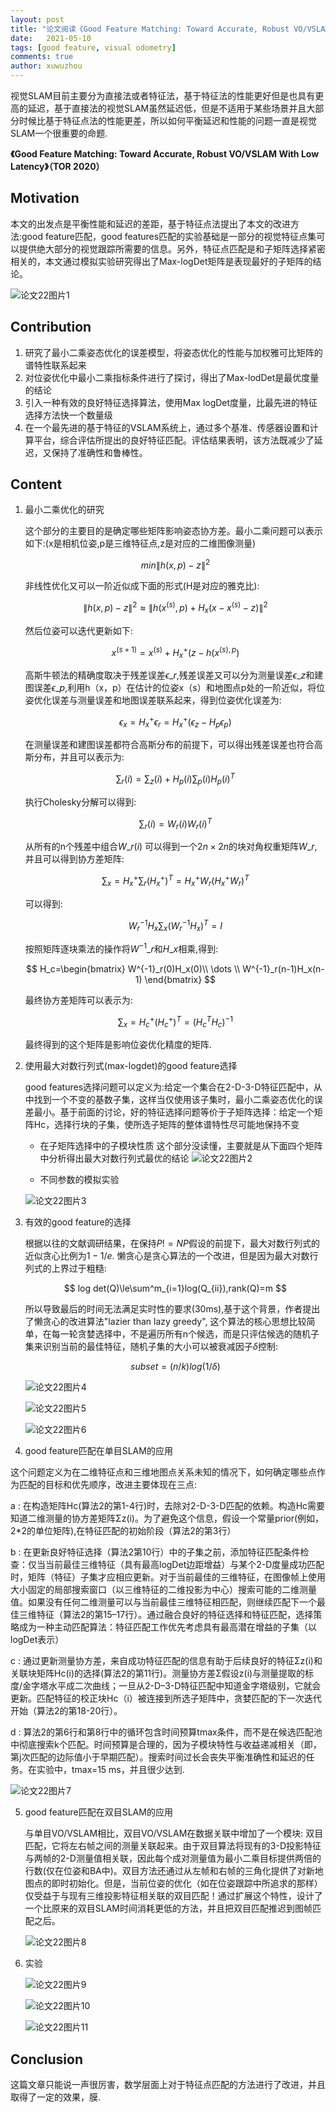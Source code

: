 ```yaml
---
layout: post
title: "论文阅读《Good Feature Matching: Toward Accurate, Robust VO/VSLAM With Low Latency》"
date:   2021-05-10
tags: [good feature, visual odometry]
comments: true
author: xuwuzhou
---
```


视觉SLAM目前主要分为直接法或者特征法，基于特征法的性能更好但是也具有更高的延迟，基于直接法的视觉SLAM虽然延迟低，但是不适用于某些场景并且大部分时候比基于特征点法的性能更差，所以如何平衡延迟和性能的问题一直是视觉SLAM一个很重要的命题.

<!-- more -->

**《Good Feature Matching: Toward Accurate, Robust VO/VSLAM With Low Latency》（TOR 2020）**

## Motivation

   本文的出发点是平衡性能和延迟的差距，基于特征点法提出了本文的改进方法:good feature匹配，good features匹配的实验基础是一部分的视觉特征点集可以提供绝大部分的视觉跟踪所需要的信息。另外，特征点匹配是和子矩阵选择紧密相关的，本文通过模拟实验研究得出了Max-logDet矩阵是表现最好的子矩阵的结论。

![论文22图片1](../images/论文22图片1.png )

## Contribution

1. 研究了最小二乘姿态优化的误差模型，将姿态优化的性能与加权雅可比矩阵的谱特性联系起来
2. 对位姿优化中最小二乘指标条件进行了探讨，得出了Max-lodDet是最优度量的结论
3. 引入一种有效的良好特征选择算法，使用Max logDet度量，比最先进的特征选择方法快一个数量级
4. 在一个最先进的基于特征的VSLAM系统上，通过多个基准、传感器设置和计算平台，综合评估所提出的良好特征匹配。评估结果表明，该方法既减少了延迟，又保持了准确性和鲁棒性。

## Content 

1. 最小二乘优化的研究

   这个部分的主要目的是确定哪些矩阵影响姿态协方差。最小二乘问题可以表示如下:(x是相机位姿,p是三维特征点,z是对应的二维图像测量)
   
   $$
   min\|h(x,p)-z\|^2
   $$

   非线性优化又可以一阶近似成下面的形式(H是对应的雅克比):
   
   $$
   \|h(x,p)-z\|^2\approx \|h(x^{(s)},p)+H_x(x-x^{(s)}-z)\|^2
   $$
   
   然后位姿可以迭代更新如下:
   
   $$
   x^{(s+1)}=x^{(s)}+H^{+}_x(z-h(x^{(s), p})
   $$
   
   高斯牛顿法的精确度取决于残差误差$\epsilon\_r$,残差误差又可以分为测量误差$\epsilon\_z$和建图误差$\epsilon\_p$,利用h（x，p）在估计的位姿x（s）和地图点p处的一阶近似，将位姿优化误差与测量误差和地图误差联系起来，得到位姿优化误差为:
   
   $$
   \epsilon_x=H^+_x\epsilon_r=H^+_x(\epsilon_z-H_p\epsilon_p)
   $$
   
   在测量误差和建图误差都符合高斯分布的前提下，可以得出残差误差也符合高斯分布，并且可以表示为:
   
   $$
   \sum_r(i)=\sum_z(i)+H_p(i)\sum_p(i)H_p(i)^T
   $$
   
   执行Cholesky分解可以得到:
   
   $$
   \sum_r(i)=W_r(i)W_r(i)^T
   $$
   
   从所有的n个残差中组合$W\_r(i)$ 可以得到一个$2n\times 2n$的块对角权重矩阵$W\_r$,并且可以得到协方差矩阵:
   
   $$
   \sum_x=H^+_x\sum_r(H^+_x)^T=H^+_xW_r(H^+_xW_r)^T
   $$
   
   可以得到:
   
   $$
   W^{-1}_rH_x\sum_x(W^{-1}_rH_x)^T=I
   $$
   
   按照矩阵逐块乘法的操作将$W^{-1}\_r$和$H\_x$相乘,得到:
   
   $$
   H_c=\begin{bmatrix}
    W^{-1}_r(0)H_x(0)\\
    \dots
   \\
   W^{-1}_r(n-1)H_x(n-1)
   \end{bmatrix}
   $$
   
   最终协方差矩阵可以表示为:
   
   $$
   \sum_x=H^+_c(H^+_c)^T=(H^T_cH_c)^{-1}
   $$
   
   最终得到的这个矩阵是影响位姿优化精度的矩阵.
   
2. 使用最大对数行列式(max-logdet)的good feature选择
   
   good features选择问题可以定义为:给定一个集合在2-D-3-D特征匹配中，从中找到一个不变的基数子集，这样当仅使用该子集时，最小二乘姿态优化的误差最小。基于前面的讨论，好的特征选择问题等价于子矩阵选择：给定一个矩阵Hc，选择行块的子集，使所选子矩阵的整体谱特性尽可能地保持不变
   
   - 在子矩阵选择中的子模块性质
   这个部分没读懂，主要就是从下面四个矩阵中分析得出最大对数行列式最优的结论
   ![论文22图片2](../images/论文22图片2.png)
   
   - 不同参数的模拟实验

   ![论文22图片3](../images/论文22图片3.png)
   
3. 有效的good feature的选择

   根据以往的文献调研结果，在保持$P!=NP$假设的前提下，最大对数行列式的近似贪心比例为$1-1/e$. 懒贪心是贪心算法的一个改进，但是因为最大对数行列式的上界过于粗糙:
   
   $$
   log det(Q)\le\sum^m_{i=1}log(Q_{ii}),rank(Q)=m
   $$
   
   所以导致最后的时间无法满足实时性的要求(30ms),基于这个背景，作者提出了懒贪心的改进算法"lazier than lazy greedy", 这个算法的核心思想比较简单，在每一轮贪婪选择中，不是遍历所有n个候选，而是只评估候选的随机子集来识别当前的最佳特征，随机子集的大小可以被衰减因子$\delta$控制:
   
   $$
   subset=(n/k)log(1/\delta)
   $$
   
   ![论文22图片4](../images/论文22图片4.png)
   
   ![论文22图片5](../images/论文22图片5.png)
   
   ![论文22图片6](../images/论文22图片6.png)
   
4. 	good feature匹配在单目SLAM的应用

   这个问题定义为在二维特征点和三维地图点关系未知的情况下，如何确定哪些点作为匹配的目标和优先顺序，改进主要体现在三点:
   
   a : 在构造矩阵Hc(算法2的第1-4行)时，去除对2-D-3-D匹配的依赖。构造Hc需要知道二维测量的协方差矩阵Σz(i)。为了避免这个信息，假设一个常量prior(例如，2*2的单位矩阵),在特征匹配的初始阶段（算法2的第3行）
   
   b : 在更新良好特征选择（算法2第10行）中的子集之前，添加特征匹配条件检查：仅当当前最佳三维特征（具有最高logDet边距增益）与某个2-D度量成功匹配时，矩阵（特征）子集才应相应更新。对于当前最佳的三维特征，在图像帧上使用大小固定的局部搜索窗口（以三维特征的二维投影为中心）搜索可能的二维测量值。如果没有任何二维测量可以与当前最佳三维特征相匹配，则继续匹配下一个最佳三维特征（算法2的第15–17行）。通过融合良好的特征选择和特征匹配，选择策略成为一种主动匹配算法：特征匹配工作优先考虑具有最高潜在增益的子集（以logDet表示）
   
   c : 通过更新测量协方差，来自成功特征匹配的信息有助于后续良好的特征Σz(i)和关联块矩阵Hc(i)的选择(算法2的第11行)。测量协方差Σ假设z(i)与测量提取的标度/金字塔水平成二次曲线；一旦从2-D–3-D特征匹配中知道金字塔级别，它就会更新。匹配特征的校正块Hc（i）被连接到所选子矩阵中，贪婪匹配的下一次迭代开始（算法2的第18-20行）。
   
   d : 算法2的第6行和第8行中的循环包含时间预算tmax条件，而不是在候选匹配池中彻底搜索k个匹配。时间预算是合理的，因为子模块特性与收益递减相关（即，第j次匹配的边际值小于早期匹配）。搜索时间过长会丧失平衡准确性和延迟的任务。在实验中，tmax=15 ms，并且很少达到.
   
   ![论文22图片7](../images/论文22图片7.png)
   
5. good feature匹配在双目SLAM的应用

   与单目VO/VSLAM相比，双目VO/VSLAM在数据关联中增加了一个模块: 双目匹配，它将左右帧之间的测量关联起来。由于双目算法将现有的3-D投影特征与两帧的2-D测量值相关联，因此每个成对测量值为最小二乘目标提供两倍的行数(仅在位姿和BA中)。双目方法还通过从左帧和右帧的三角化提供了对新地图点的即时初始化。但是，当前位姿的优化（如在位姿跟踪中所追求的那样）仅受益于与现有三维投影特征相关联的双目匹配！通过扩展这个特性，设计了一个比原来的双目SLAM时间消耗更低的方法，并且把双目匹配推迟到图帧匹配之后。
   
   ![论文22图片8](../images/论文22图片8.png)
   
6. 实验

   ![论文22图片9](../images/论文22图片9.png)
   
   ![论文22图片10](../images/论文22图片10.png)

   ![论文22图片11](../images/论文22图片11.png)

## Conclusion

   这篇文章只能说一声很厉害，数学层面上对于特征点匹配的方法进行了改进，并且取得了一定的效果，膜.